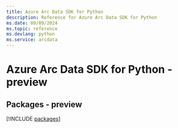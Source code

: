 ```yaml
---
title: Azure Arc Data SDK for Python
description: Reference for Azure Arc Data SDK for Python
ms.date: 09/09/2024
ms.topic: reference
ms.devlang: python
ms.service: arcdata
---
```

# Azure Arc Data SDK for Python - preview
## Packages - preview
[!INCLUDE [packages](arc-data-index.md)]